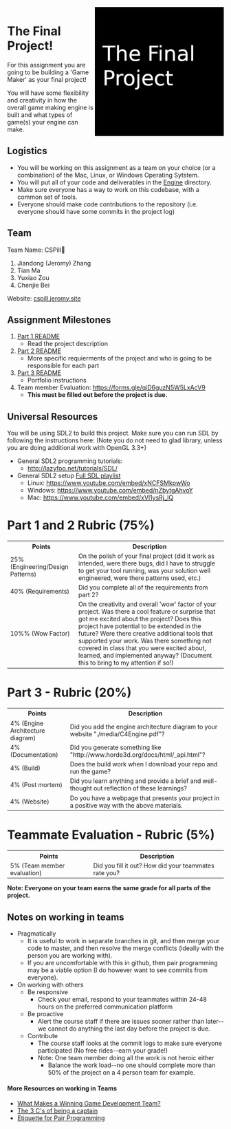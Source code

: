 <img align="right" width="300px" src="./media/header.png">

# The Final Project!

For this assignment you are going to be building a 'Game Maker' as your final project!

You will have some flexibility and creativity in how the overall game making engine is built and what types of game(s)
your engine can make.

## Logistics

- You will be working on this assignment as a team on your choice (or a combination) of the Mac, Linux, or Windows
  Operating Sytstem.
- You will put all of your code and deliverables in the [Engine](./Engine) directory.
- Make sure everyone has a way to work on this codebase, with a common set of tools.
- Everyone should make code contributions to the repository (i.e. everyone should have some commits in the project log)

## Team

Team Name: CSPill💊

1. Jiandong (Jeromy) Zhang
2. Tian Ma
3. Yuxiao Zou
4. Chenjie Bei

Website: [cspill.jeromy.site](https://cspill.jeromy.site)

## Assignment Milestones

1. [Part 1 README](./part1_README.md)
    * Read the project description
2. [Part 2 README](./part2_README.md)
    * More specific requierments of the project and who is going to be responsible for each part
3. [Part 3 README](./part3_README.md)
    * Portfolio instructions
4. Team member Evaluation: https://forms.gle/qiD6guzN5W5LxAcV9
    * **This must be filled out before the project is due.**

## Universal Resources

You will be using SDL2 to build this project. Make sure you can run SDL by following the instructions here:
(Note you do not need to glad library, unless you are doing additional work with OpenGL 3.3+)

* General SDL2 programming tutorials:
    * http://lazyfoo.net/tutorials/SDL/
* General SDL2
  setup [Full SDL playlist](https://www.youtube.com/watch?v=QM4WW8hcsPU&list=PLvv0ScY6vfd-p1gSnbQhY7vMe2rng0IL0)
    * Linux: https://www.youtube.com/embed/xNCFSMkpwWo
    * Windows: https://www.youtube.com/embed/nZbytgAhvoY
    * Mac: https://www.youtube.com/embed/xVl1ysRj_lQ

# Part 1 and 2 Rubric (75%)

<table>
  <tbody>
    <tr>
      <th>Points</th>
      <th align="center">Description</th>
    </tr>	  
    <tr>
      <td>25% (Engineering/Design Patterns)</td>
      <td align="left">On the polish of your final project (did it work as intended, were there bugs, did I have to struggle to get your tool running, was your solution well engineered, were there patterns used, etc.)</td>
    </tr>
    <tr>
      <td>40%  (Requirements)</td>
      <td align="left">Did you complete all of the requirements from part 2?</td>
    </tr>
    <tr>
      <td>10%% (Wow Factor)</td>
      <td align="left">On the creativity and overall 'wow' factor of your project. Was there a cool feature or surprise that got me excited about the project? Does this project have potential to be extended in the future? Were there creative additional tools that supported your work. Was there something not covered in class that you were excited about, learned, and implemented anyway? (Document this to bring to my attention if so!)</td>
    </tr>
  </tbody>
</table>

# Part 3 - Rubric (20%)

<table>
  <tbody>
    <tr>
      <th>Points</th>
      <th align="center">Description</th>
    </tr>
    <tr>
      <td>4% (Engine Architecture diagram)</td>
      <td align="left">Did you add the engine architecture diagram to your website "./media/C4Engine.pdf"?</td>
    </tr>   	  
    <tr>
      <td>4% (Documentation)</td>
      <td align="left">Did you generate something like "http://www.horde3d.org/docs/html/_api.html"?</td>
    </tr>    
    <tr>
      <td>4% (Build)</td>
      <td align="left">Does the build work when I download your repo and run the game?</td>
    </tr>
    <tr>
      <td>4% (Post mortem)</td>
      <td align="left">Did you learn anything and provide a brief and well-thought out reflection of these learnings?</td>
    </tr>
    <tr>
      <td>4% (Website)</td>
      <td align="left">Do you have a webpage that presents your project in a positive way with the above materials.</td>
    </tr>
  </tbody>
</table>

# Teammate Evaluation - Rubric (5%)

<table>
  <tbody>
    <tr>
      <th>Points</th>
      <th align="center">Description</th>
    </tr>
    <tr>
      <td>5% (Team member evaluation)</td>
      <td align="left">Did you fill it out? How did your teammates rate you?</td>
    </tr> 
  </tbody>
</table>


**Note: Everyone on your team earns the same grade for all parts of the project.**

## Notes on working in teams

* Pragmatically
    * It is useful to work in separate branches in git, and then merge your code to master, and then resolve the merge
      conflicts (ideally with the person you are working with).
    * If you are uncomfortable with this in github, then pair programming may be a viable option (I do however want to
      see commits from everyone).
* On working with others
    * Be responsive
        * Check your email, respond to your teammates within 24-48 hours on the preferred communication platform
    * Be proactive
        * Alert the course staff if there are issues sooner rather than later--we cannot do anything the last day before
          the project is due.
    * Contribute
        * The course staff looks at the commit logs to make sure everyone participated (No free rides--earn your grade!)
        * Note: One team member doing all the work is not heroic either
            * Balance the work load--no one should complete more than 50% of the project on a 4 person team for example.

#### More Resources on working in Teams

* [What Makes a Winning Game Development Team?](http://www.bitmascot.com/what-makes-a-successful-game-team/)
* [The 3 C's of being a captain](https://appliedsportpsych.org/resources/resources-for-athletes/the-3-c-s-of-being-a-captain/)
* [Etiquette for Pair Programming](https://dzone.com/articles/etiquette-for-pair-programming)
